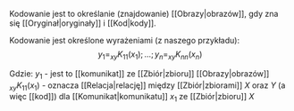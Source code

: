 Kodowanie jest to określanie (znajdowanie) [[Obrazy|obrazów]], gdy zna się [[Oryginał|oryginały]] i [[Kod|kody]]. 

Kodowanie jest określone wyrażeniami (z naszego przykładu):
$$
y_{1} = _{xy}K_{11}(x_{1}); \dots; y_{n} = _{xy}K_{nn}(x_{n})
$$

Gdzie: 
$y_{1}$ - jest to [[komunikat]] ze [[Zbiór|zbioru]] [[Obrazy|obrazów]]
$_{xy}K_{11}(x_{1})$ - oznacza [[Relacja|relację]] między [[Zbiór|zbiorami]] $X$ oraz $Y$ (a więc [[kod]]) dla [[Komunikat|komunikatu]] $x_{1}$ ze [[Zbiór|zbioru]] $X$
